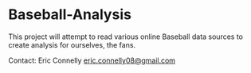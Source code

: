 Baseball-Analysis
=================

This project will attempt to read various online Baseball data sources to create analysis for ourselves, the fans.

Contact: Eric Connelly
eric.connelly08@gmail.com
